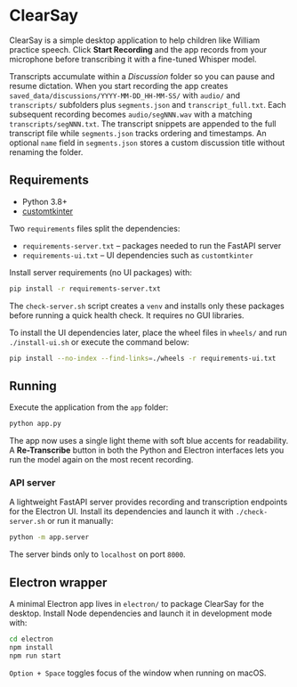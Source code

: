# ClearSay

ClearSay is a simple desktop application to help children like William practice speech. Click **Start Recording** and the app records from your microphone before transcribing it with a fine-tuned Whisper model.

Transcripts accumulate within a *Discussion* folder so you can pause and resume dictation. When you start recording the app creates `saved_data/discussions/YYYY-MM-DD_HH-MM-SS/` with `audio/` and `transcripts/` subfolders plus `segments.json` and `transcript_full.txt`. Each subsequent recording becomes `audio/segNNN.wav` with a matching `transcripts/segNNN.txt`. The transcript snippets are appended to the full transcript file while `segments.json` tracks ordering and timestamps. An optional `name` field in `segments.json` stores a custom discussion title without renaming the folder.

## Requirements

- Python 3.8+
- [customtkinter](https://github.com/TomSchimansky/CustomTkinter)

Two ``requirements`` files split the dependencies:

* ``requirements-server.txt`` – packages needed to run the FastAPI server
* ``requirements-ui.txt`` – UI dependencies such as ``customtkinter``

Install server requirements (no UI packages) with:

```bash
pip install -r requirements-server.txt
```

The ``check-server.sh`` script creates a ``venv`` and installs only these
packages before running a quick health check. It requires no GUI libraries.

To install the UI dependencies later, place the wheel files in ``wheels/`` and
run ``./install-ui.sh`` or execute the command below:

```bash
pip install --no-index --find-links=./wheels -r requirements-ui.txt
```

## Running

Execute the application from the `app` folder:

```bash
python app.py
```

The app now uses a single light theme with soft blue accents for readability. A
**Re-Transcribe** button in both the Python and Electron interfaces lets you run
the model again on the most recent recording.

### API server

A lightweight FastAPI server provides recording and transcription endpoints for
the Electron UI. Install its dependencies and launch it with ``./check-server.sh``
or run it manually:

```bash
python -m app.server
```

The server binds only to `localhost` on port `8000`.

## Electron wrapper

A minimal Electron app lives in `electron/` to package ClearSay for the desktop. Install Node dependencies and launch it in development mode with:

```bash
cd electron
npm install
npm run start
```

`Option + Space` toggles focus of the window when running on macOS.
